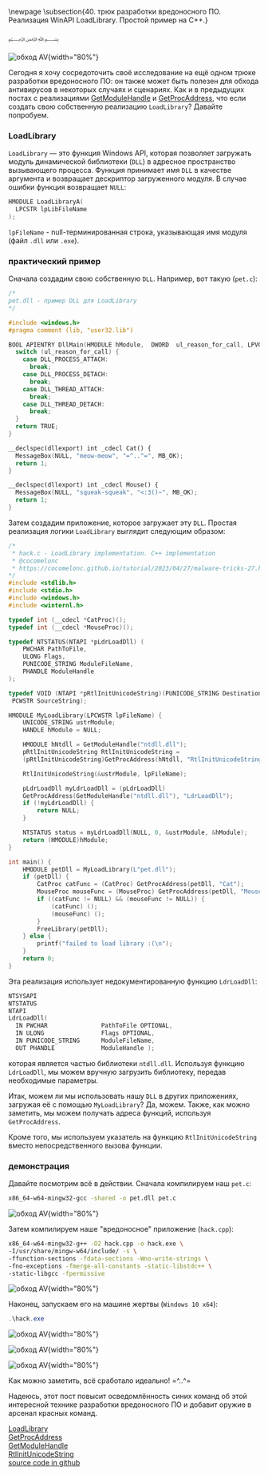 \newpage
\subsection{40. трюк разработки вредоносного ПО. Реализация WinAPI LoadLibrary. Простой пример на C++.}

﷽

![обход AV](./images/94/2023-04-28_15-06.png){width="80%"}      

Сегодня я хочу сосредоточить своё исследование на ещё одном трюке разработки вредоносного ПО: он также может быть полезен для обхода антивирусов в некоторых случаях и сценариях. Как и в предыдущих постах с реализациями [GetModuleHandle](https://cocomelonc.github.io/malware/2023/04/08/malware-av-evasion-15.html) и [GetProcAddress](https://cocomelonc.github.io/malware/2023/04/16/malware-av-evasion-16.html), что если создать свою собственную реализацию `LoadLibrary`? Давайте попробуем.    

### LoadLibrary

`LoadLibrary` — это функция Windows API, которая позволяет загружать модуль динамической библиотеки (`DLL`) в адресное пространство вызывающего процесса. Функция принимает имя `DLL` в качестве аргумента и возвращает дескриптор загруженного модуля. В случае ошибки функция возвращает `NULL`:    

```cpp
HMODULE LoadLibraryA(
  LPCSTR lpLibFileName
);
```

`lpFileName` - null-терминированная строка, указывающая имя модуля (файл `.dll` или `.exe`).     

### практический пример

Сначала создадим свою собственную `DLL`. Например, вот такую (`pet.c`):     

```cpp
/*
pet.dll - пример DLL для LoadLibrary
*/

#include <windows.h>
#pragma comment (lib, "user32.lib")

BOOL APIENTRY DllMain(HMODULE hModule,  DWORD  ul_reason_for_call, LPVOID lpReserved) {
  switch (ul_reason_for_call) {
    case DLL_PROCESS_ATTACH:
      break;
    case DLL_PROCESS_DETACH:
      break;
    case DLL_THREAD_ATTACH:
      break;
    case DLL_THREAD_DETACH:
      break;
  }
  return TRUE;
}

__declspec(dllexport) int _cdecl Cat() {
  MessageBox(NULL, "meow-meow", "=^..^=", MB_OK);
  return 1;
}

__declspec(dllexport) int _cdecl Mouse() {
  MessageBox(NULL, "squeak-squeak", "<:3()~", MB_OK);
  return 1;
}
```

Затем создадим приложение, которое загружает эту `DLL`. Простая реализация логики `LoadLibrary` выглядит следующим образом:   

```cpp
/*
 * hack.c - LoadLibrary implementation. C++ implementation
 * @cocomelonc
 * https://cocomelonc.github.io/tutorial/2023/04/27/malware-tricks-27.html
*/
#include <stdlib.h>
#include <stdio.h>
#include <windows.h>
#include <winternl.h>

typedef int (__cdecl *CatProc)();
typedef int (__cdecl *MouseProc)();

typedef NTSTATUS(NTAPI *pLdrLoadDll) (
    PWCHAR PathToFile,
    ULONG Flags,
    PUNICODE_STRING ModuleFileName,
    PHANDLE ModuleHandle
);

typedef VOID (NTAPI *pRtlInitUnicodeString)(PUNICODE_STRING DestinationString,
 PCWSTR SourceString);

HMODULE MyLoadLibrary(LPCWSTR lpFileName) {
    UNICODE_STRING ustrModule;
    HANDLE hModule = NULL;

    HMODULE hNtdll = GetModuleHandle("ntdll.dll");
    pRtlInitUnicodeString RtlInitUnicodeString = 
    (pRtlInitUnicodeString)GetProcAddress(hNtdll, "RtlInitUnicodeString");

    RtlInitUnicodeString(&ustrModule, lpFileName);

    pLdrLoadDll myLdrLoadDll = (pLdrLoadDll)
    GetProcAddress(GetModuleHandle("ntdll.dll"), "LdrLoadDll");
    if (!myLdrLoadDll) {
        return NULL;
    }

    NTSTATUS status = myLdrLoadDll(NULL, 0, &ustrModule, &hModule);
    return (HMODULE)hModule;
}

int main() {
    HMODULE petDll = MyLoadLibrary(L"pet.dll");
    if (petDll) {
        CatProc catFunc = (CatProc) GetProcAddress(petDll, "Cat");
        MouseProc mouseFunc = (MouseProc) GetProcAddress(petDll, "Mouse");
        if ((catFunc != NULL) && (mouseFunc != NULL)) {
            (catFunc) ();
            (mouseFunc) ();
        }
        FreeLibrary(petDll);
    } else {
        printf("failed to load library :(\n");
    }
    return 0;
}
```

Эта реализация использует недокументированную функцию `LdrLoadDll`:    

```cpp
NTSYSAPI 
NTSTATUS
NTAPI
LdrLoadDll(
  IN PWCHAR               PathToFile OPTIONAL,
  IN ULONG                Flags OPTIONAL,
  IN PUNICODE_STRING      ModuleFileName,
  OUT PHANDLE             ModuleHandle );
```

которая является частью библиотеки `ntdll.dll`. Используя функцию `LdrLoadDll`, мы можем вручную загрузить библиотеку, передав необходимые параметры.    

Итак, можем ли мы использовать нашу `DLL` в других приложениях, загружая её с помощью `MyLoadLibrary`? Да, можем. Также, как можно заметить, мы можем получать адреса функций, используя `GetProcAddress`.     

Кроме того, мы используем указатель на функцию `RtlInitUnicodeString` вместо непосредственного вызова функции.        

### демонстрация

Давайте посмотрим всё в действии. Сначала компилируем наш `pet.c`:    

```bash
x86_64-w64-mingw32-gcc -shared -o pet.dll pet.c
```

![обход AV](./images/94/2023-04-28_15-03.png){width="80%"}      

Затем компилируем наше "вредоносное" приложение (`hack.cpp`):     

```bash
x86_64-w64-mingw32-g++ -O2 hack.cpp -o hack.exe \
-I/usr/share/mingw-w64/include/ -s \
-ffunction-sections -fdata-sections -Wno-write-strings \
-fno-exceptions -fmerge-all-constants -static-libstdc++ \
-static-libgcc -fpermissive
```

![обход AV](./images/94/2023-04-28_15-05.png){width="80%"}      

Наконец, запускаем его на машине жертвы (`Windows 10 x64`):     

```powershell
.\hack.exe
```

![обход AV](./images/94/2023-04-28_15-07.png){width="80%"}      

![обход AV](./images/94/2023-04-28_15-08.png){width="80%"}      

![обход AV](./images/94/2023-04-28_16-35.png){width="80%"}        

Как можно заметить, всё сработало идеально! =^..^=    

Надеюсь, этот пост повысит осведомлённость синих команд об этой интересной технике разработки вредоносного ПО и добавит оружие в арсенал красных команд.      

[LoadLibrary](https://learn.microsoft.com/en-us/windows/win32/api/libloaderapi/nf-libloaderapi-loadlibrarya)     
[GetProcAddress](https://learn.microsoft.com/en-us/windows/win32/api/libloaderapi/nf-libloaderapi-getprocaddress)    
[GetModuleHandle](https://docs.microsoft.com/en-us/windows/win32/api/libloaderapi/nf-libloaderapi-getmodulehandlea)     
[RtlInitUnicodeString](https://learn.microsoft.com/en-us/windows-hardware/drivers/ddi/wdm/nf-wdm-rtlinitunicodestring)    
[source code in github](https://github.com/cocomelonc/meow/tree/master/2023-04-27-malware-tricks-27)     
